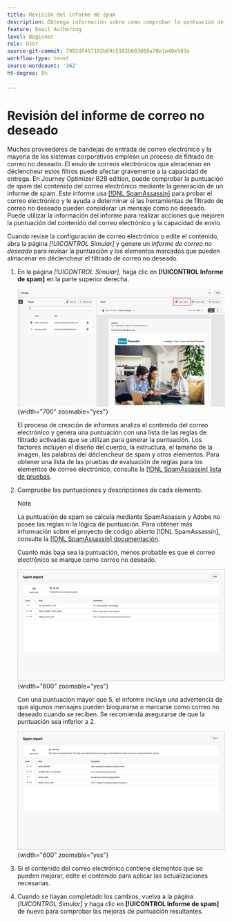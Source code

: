 ```yaml
---
title: Revisión del informe de spam
description: Obtenga información sobre cómo comprobar la puntuación de correo no deseado del contenido del correo electrónico en un informe de correo no deseado que predice si los ISP o proveedores de buzones de correo lo considerarían o no como correo no deseado.
feature: Email Authoring
level: Beginner
role: User
source-git-commit: 7992df497182b69c5103b603d69a70e1a40e903a
workflow-type: tm+mt
source-wordcount: '362'
ht-degree: 0%

---
```


# Revisión del informe de correo no deseado

Muchos proveedores de bandejas de entrada de correo electrónico y la mayoría de los sistemas corporativos emplean un proceso de filtrado de correo no deseado. El envío de correos electrónicos que almacenan en déclencheur estos filtros puede afectar gravemente a la capacidad de entrega. En Journey Optimizer B2B edition, puede comprobar la puntuación de spam del contenido del correo electrónico mediante la generación de un informe de spam. Este informe usa [[!DNL SpamAssassin]](https://spamassassin.apache.org/) para probar el correo electrónico y le ayuda a determinar si las herramientas de filtrado de correo no deseado pueden considerar un mensaje como no deseado. Puede utilizar la información del informe para realizar acciones que mejoren la puntuación del contenido del correo electrónico y la capacidad de envío.

Cuando revise la configuración de correo electrónico o edite el contenido, abra la página _[!UICONTROL Simular]_ y genere un _informe de correo no deseado_ para revisar la puntuación y los elementos marcados que pueden almacenar en déclencheur el filtrado de correo no deseado.

1. En la página _[!UICONTROL Simular]_, haga clic en **[!UICONTROL Informe de spam]** en la parte superior derecha.

   ![Botón de informe de spam](./assets/email-spam-report-button.png){width="700" zoomable="yes"}

   El proceso de creación de informes analiza el contenido del correo electrónico y genera una puntuación con una lista de las reglas de filtrado activadas que se utilizan para generar la puntuación. Los factores incluyen el diseño del cuerpo, la estructura, el tamaño de la imagen, las palabras del déclencheur de spam y otros elementos. Para obtener una lista de las pruebas de evaluación de reglas para los elementos de correo electrónico, consulte la [[!DNL SpamAssassin] lista de pruebas](https://spamassassin.apache.org/old/tests_3_0_x.html).

1. Compruebe las puntuaciones y descripciones de cada elemento.

   >[!NOTE]
   >
   >La puntuación de spam se calcula mediante SpamAssassin y Adobe no posee las reglas ni la lógica de puntuación. Para obtener más información sobre el proyecto de código abierto [!DNL SpamAssassin], consulte la [[!DNL SpamAssassin] documentación](https://cwiki.apache.org/confluence/display/SPAMASSASSIN/).

   Cuanto más baja sea la puntuación, menos probable es que el correo electrónico se marque como correo no deseado.

   ![Puntuación positiva de informe de spam](./assets/email-spam-report-positive.png){width="600" zoomable="yes"}

   Con una puntuación mayor que 5, el informe incluye una advertencia de que algunos mensajes pueden bloquearse o marcarse como correo no deseado cuando se reciben. Se recomienda asegurarse de que la puntuación sea inferior a 2.

   ![Puntuación negativa de informe de spam](./assets/email-spam-report-negative.png){width="600" zoomable="yes"}

1. Si el contenido del correo electrónico contiene elementos que se pueden mejorar, edite el contenido para aplicar las actualizaciones necesarias.

1. Cuando se hayan completado los cambios, vuelva a la página _[!UICONTROL Simular]_ y haga clic en **[!UICONTROL Informe de spam]** de nuevo para comprobar las mejoras de puntuación resultantes.



